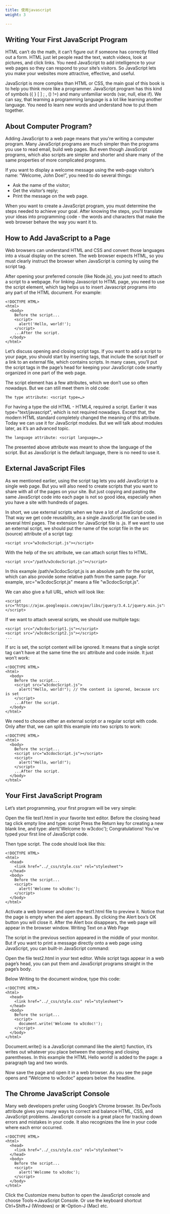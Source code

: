 ```yaml
---
title: 使用javascript
weight: 3

---
```

## Writing Your First JavaScript Program

HTML can’t do the math, it can’t figure out if someone has correctly filled out a form. HTML just let people read the text, watch videos, look at pictures, and click links. You need JavaScript to add intelligence to your web pages so they can respond to your site’s visitors. So JavaScript lets you make your websites more attractive, effective, and useful.

JavaScript is more complex than HTML or CSS, the main goal of this book is to help you think more like a programmer. JavaScript program has this kind of symbols ({ } [ ] ; , () !=) and many unfamiliar words (var, null, else if). We can say, that learning a programming language is a lot like learning another language. You need to learn new words and understand how to put them together.

## About Computer Program?

Adding JavaScript to a web page means that you're writing a computer program. Many JavaScript programs are much simpler than the programs you use to read email, build web pages. But even though JavaScript programs, which also scripts are simpler and shorter and share many of the same properties of more complicated programs.

If you want to display a welcome message using the web-page visitor’s name: “Welcome, John Doe!”, you need to do several things:

- Ask the name of the visitor;
- Get the visitor’s reply;
- Print the message on the web page.

When you want to create a JavaScript program, you must determine the steps needed to achieve your goal. After knowing the steps, you’ll translate your ideas into programming code - the words and characters that make the web browser behave the way you want it to.

## How to Add JavaScript to a Page

Web browsers can understand HTML and CSS and convert those languages into a visual display on the screen. The web browser expects HTML, so you must clearly instruct the browser when JavaScript is coming by using the script tag.

After opening your preferred console (like Node.js), you just need to attach a script to a webpage. For linking Javascript to HTML page, you need to use the script element, which tag helps us to insert Javascript programs into any part of the HTML document. For example:

```
<!DOCTYPE HTML>
<html>
  <body>
    Before the script...
    <script>
      alert('Hello, world!');
    </script>
    ...After the script.
  </body>
</html>
```

Let’s discuss opening and closing script tags. If you want to add a script to your page, you should start by inserting tags, that include the script itself or a link to an external file, which contains scripts. In many cases, you’ll put the script tags in the page’s head for keeping your JavaScript code smartly organized in one part of the web page.

The script element has a few attributes, which we don’t use so often nowadays. But we can still meet them in old code:
```
The type attribute: <script type=…>
```
For having a type the old HTML - HTML4, required a script. Earlier it was type="text/javascript", which is not required nowadays. Except that, the modern HTML standard completely changed the meaning of this attribute. Today we can use it for JavaScript modules. But we will talk about modules later, as it’s an advanced topic.
```
The language attribute: <script language=…>
```
The presented above attribute was meant to show the language of the script. But as JavaScript is the default language, there is no need to use it.

## External JavaScript Files

As we mentioned earlier, using the script tag lets you add JavaScript to a single web page. But you will also need to create scripts that you want to share with all of the pages on your site. But just copying and pasting the same JavaScript code into each page is not so good idea, especially when you have a site with hundreds of pages.

In short, we use external scripts when we have a lot of JavaScript code. That way we get code reusability, as a single JavaScript file can be used in several html pages. The extension for JavaScript file is .js. If we want to use an external script, we should put the name of the script file in the src (source) attribute of a script tag:

```
<script src="w3cdocScript.js"></script>
```
With the help of the src attribute, we can attach script files to HTML.

```
<script src="/path/w3cdocScript.js"></script>
```
In this example /path/w3cdocScript.js is an absolute path for the script, which can also provide some relative path from the same page. For example, src="w3cdocScript.js" means a file "w3cdocScript.js".

We can also give a full URL, which will look like:

```
<script src="https://ajax.googleapis.com/ajax/libs/jquery/3.4.1/jquery.min.js"></script>
```
If we want to attach several scripts, we should use multiple tags:

```
<script src="/w3cdocScript1.js"></script>
<script src="/w3cdocScript2.js"></script>
...
```
If src is set, the script content will be ignored. It means that a single script tag can’t have at the same time the src attribute and code inside. It just won’t work:

```
<!DOCTYPE HTML>
<html>
  <body>
    Before the script...
    <script src="w3cdocScript.js">
      alert("Hello, world!"); // the content is ignored, because src is set
    </script>
    ...After the script.
  </body>
</html>
```
We need to choose either an external script or a regular script with code. Only after that, we can split this example into two scripts to work:

```
<!DOCTYPE HTML>
<html>
  <body>
    Before the script...
    <script src="w3cdocScript.js"></script>
    <script>
      alert("Hello, world!");
    </script>
    ...After the script.
  </body>
</html>
```
## Your First JavaScript Program

Let’s start programming, your first program will be very simple:

Open the file test1.html in your favorite text editor.
Before the closing head tag click empty line and type: script
Press the Return key for creating a new blank line, and type: alert('Welcome to w3cdoc');
Congratulations! You’ve typed your first line of JavaScript code.

Then type script. The code should look like this:

```
<!DOCTYPE HTML>
<html>
  <head>
    <link href="../_css/style.css" rel="stylesheet">
  </head>
  <body>
    Before the script...
    <script>
      alert('Welcome to w3cdoc');
    </script>
  </body>
</html>
```
Activate a web browser and open the test1.html file to preview it. Notice that the page is empty when the alert appears.
By clicking the Alert box’s OK button you will close it. After the Alert box disappears, the web page will appear in the browser window.
Writing Text on a Web Page

The script in the previous section appeared in the middle of your monitor. But if you want to print a message directly onto a web page using JavaScript, you can built-in JavaScript command:

Open the file test2.html in your text editor.
While script tags appear in a web page’s head, you can put them and JavaScript programs straight in the page’s body.

Below Writing to the document window, type this code:

```
<!DOCTYPE HTML>
<html>
  <head>
    <link href="../_css/style.css" rel="stylesheet">
  </head>
  <body>
    Before the script...
    <script>
      document.write('Welcome to w3cdoc!');
    </script>
  </body>
</html>
```
Document.write() is a JavaScript command like the alert() function, it’s writes out whatever you place between the opening and closing parentheses. In this example the HTML Hello world! is added to the page: a paragraph tag and two words.

Now save the page and open it in a web browser.
As you see the page opens and “Welcome to w3cdoc” appears below the headline.

## The Chrome JavaScript Console

Many web developers prefer using Google’s Chrome browser. Its DevTools attribute gives you many ways to correct and balance HTML, CSS, and JavaScript problems. JavaScript console is a great place for tracking down errors and mistakes in your code. It also recognizes the line in your code where each error occurred.

```
<!DOCTYPE HTML>
<html>
  <head>
    <link href="../_css/style.css" rel="stylesheet">
  </head>
  <body>
    Before the script...
    <script>
      alert('Welcome to w3cdoc');
    </script>
  </body>
</html>
```
Click the Customize menu button to open the JavaScript console and choose Tools→JavaScript Console. Or use the keyboard shortcut Ctrl+Shift+J (Windows) or ⌘-Option-J (Mac) etc.